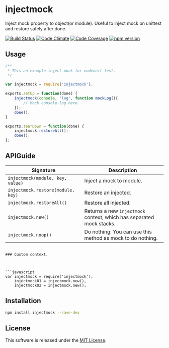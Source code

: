 injectmock
=====

Inject mock property to object(or module). 
Useful to inject mock on unittest and restore safely after done.

<!-- Badge start -->

[![Build Status][my_travis_badge_url]][my_travis_url]
[![Code Climate][my_codeclimate_badge_url]][my_codeclimate_url]
[![Code Coverage][my_codeclimate_coverage_badge_url]][my_codeclimate_url]
[![npm version][my_npm_budge_url]][my_npm_url]

Usage
-----

```javascript
/**
 * This an example inject mock for nodeunit test.
 */

var injectmock = require('injectmock');

exports.setUp = function(done) {
    injectmock(console, 'log', function mockLog(){
        // Mock console.log here.
    });
    done();    
}

exports.tearDown = function(done) {
    injectmock.restoreAll();    
    done();
};


```


APIGuide
-----

| Signature | Description |
| ----- | ----- |
| `injectmock(module, key, value)` | Inject a mock to module. |
| `injectmock.restore(module, key)` | Restore an injected. |
| `injectmock.restoreAll()` | Restore all injected. |
| `injectmock.new()` | Returns a new `injectmock` context, which has separated mock stacks. |
| `injectmock.noop()` | Do nothing. You can use this method as mock to do nothing. |

```

### Custom context.

 

```javascript
var injectmock = require('injectmock'),
    injectmock01 = injectmock.new(),
    injectmock02 = injectmock.new();
```




Installation
-----

```bash
npm install injectmock --save-dev
```


License
-------
This software is released under the [MIT License][my_license_url].



<!-- Links start -->

[nodejs_url]: http://nodejs.org/
[npm_url]: https://www.npmjs.com/
[nvm_url]: https://github.com/creationix/nvm
[bitdeli_url]: https://bitdeli.com/free
[my_bitdeli_badge_url]: https://d2weczhvl823v0.cloudfront.net/okunishinishi/node-injectmock/trend.png
[my_repo_url]: https://github.com/okunishinishi/node-injectmock
[my_travis_url]: http://travis-ci.org/okunishinishi/node-injectmock
[my_travis_badge_url]: http://img.shields.io/travis/okunishinishi/node-injectmock.svg?style=flat
[my_license_url]: https://github.com/okunishinishi/node-injectmock/blob/master/LICENSE
[my_codeclimate_url]: http://codeclimate.com/github/okunishinishi/node-injectmock
[my_codeclimate_badge_url]: http://img.shields.io/codeclimate/github/okunishinishi/node-injectmock.svg?style=flat
[my_codeclimate_coverage_badge_url]: http://img.shields.io/codeclimate/coverage/github/okunishinishi/node-injectmock.svg?style=flat
[my_apiguide_url]: http://okunishinishi.github.io/node-injectmock/apiguide
[my_lib_apiguide_url]: http://okunishinishi.github.io/node-injectmock/apiguide/module-injectmock_lib.html
[my_coverage_url]: http://okunishinishi.github.io/node-injectmock/coverage/lcov-report
[my_coverage_report_url]: http://okunishinishi.github.io/node-injectmock/coverage/lcov-report/
[my_gratipay_url]: https://gratipay.com/okunishinishi/
[my_gratipay_budge_url]: http://img.shields.io/gratipay/okunishinishi.svg?style=flat
[my_npm_url]: http://www.npmjs.org/package/injectmock
[my_npm_budge_url]: http://img.shields.io/npm/v/injectmock.svg?style=flat
[my_tag_url]: http://github.com/okunishinishi/node-injectmock/releases/tag/
[my_tag_badge_url]: http://img.shields.io/github/tag/okunishinishi/node-injectmock.svg?style=flat

<!-- Links end -->
